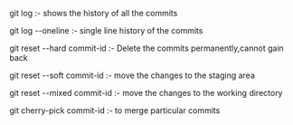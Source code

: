 git log :- shows the history of all the commits

git log --oneline :- single line history of the commits

git reset --hard commit-id :- Delete the commits permanently,cannot gain back

git reset --soft commit-id :- move the changes to the staging area

git reset --mixed commit-id :- move the changes to the working directory

git cherry-pick commit-id :- to merge particular commits



